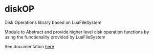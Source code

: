 # diskOP
Disk Operations library based on LuaFileSystem

Module to Abstract and provide higher level disk operation functions by using the functionality provided by LuaFileSystem

See documentation [here](http://www.amved.com/milindsweb/diskOP.html)

